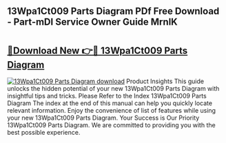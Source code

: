## 13Wpa1Ct009 Parts Diagram PDf Free Download - Part-mDI Service Owner Guide MrnlK

# <h2><a href="http://dfleme.blite.top/?on=13Wpa1Ct009+Parts+Diagram">🔗Download New 👉🔴 13Wpa1Ct009 Parts Diagram</a></h2>

[![13Wpa1Ct009 Parts Diagram download](https://i.imgur.com/lujVjoI.png)](http://dfleme.blite.top/?on=13Wpa1Ct009+Parts+Diagram)
Product Insights This guide unlocks the hidden potential of your new 13Wpa1Ct009 Parts Diagram with insightful tips and tricks. Please Refer to the Index 13Wpa1Ct009 Parts Diagram The index at the end of this manual can help you quickly locate relevant information. Enjoy the convenience of list of features while using your new 13Wpa1Ct009 Parts Diagram. Your Success is Our Priority 13Wpa1Ct009 Parts Diagram. We are committed to providing you with the best possible experience.
